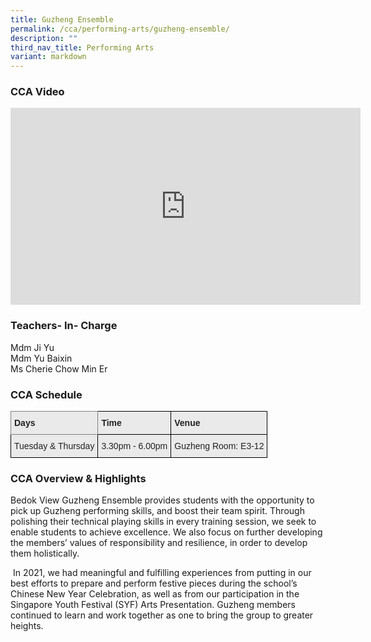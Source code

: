 ```yaml
---
title: Guzheng Ensemble
permalink: /cca/performing-arts/guzheng-ensemble/
description: ""
third_nav_title: Performing Arts
variant: markdown
---
```

### CCA Video

<div class="bp-youtube">

<iframe width="560" height="315" src="https://www.youtube.com/embed/3caY-1Up964" title="YouTube video player" frameborder="0" allow="accelerometer; autoplay; clipboard-write; encrypted-media; gyroscope; picture-in-picture" allowfullscreen=""></iframe>

</div>

### Teachers- In- Charge

Mdm Ji Yu <br>
Mdm Yu Baixin <br>
Ms Cherie Chow Min Er


### CCA Schedule

<style type="text/css">
.tg  {border-collapse:collapse;border-spacing:0;}
.tg td{border-color:black;border-style:solid;border-width:1px;font-family:Arial, sans-serif;font-size:14px;
  overflow:hidden;padding:10px 5px;word-break:normal;}
.tg th{border-color:black;border-style:solid;border-width:1px;font-family:Arial, sans-serif;font-size:14px;
  font-weight:normal;overflow:hidden;padding:10px 5px;word-break:normal;}
.tg .tg-y7qa{background-color:#EAEAEA;color:#222;text-align:left;vertical-align:top}
.tg .tg-z5wu{background-color:#EAEAEA;border-color:inherit;color:#222;font-weight:bold;text-align:left;vertical-align:top}
.tg .tg-rj1p{background-color:#EAEAEA;color:#222;font-weight:bold;text-align:left;vertical-align:top}
</style>
<table class="tg">
<thead>
  <tr>
    <th class="tg-z5wu">Days</th>
    <th class="tg-rj1p">Time</th>
    <th class="tg-rj1p">Venue</th>
  </tr>
</thead>
<tbody>
  <tr>
    <td class="tg-y7qa">Tuesday &amp; Thursday</td>
    <td class="tg-y7qa">3.30pm - 6.00pm</td>
    <td class="tg-y7qa">Guzheng Room:&nbsp;E3-12</td>
  </tr>
</tbody>
</table>

### CCA Overview &amp; Highlights

Bedok View Guzheng Ensemble provides students with the opportunity to pick up Guzheng performing skills, and boost their team spirit. Through polishing their technical playing skills in every training session, we seek to enable students to achieve excellence. We also focus on further developing the members’ values of responsibility and resilience, in order to develop them holistically.&nbsp;

&nbsp;In 2021, we had meaningful and fulfilling experiences from putting in our best efforts to prepare and perform festive pieces during the school’s Chinese New Year Celebration, as well as from our participation in the Singapore Youth Festival (SYF) Arts Presentation.&nbsp;Guzheng members continued to learn and work together as one to bring the group to greater heights.